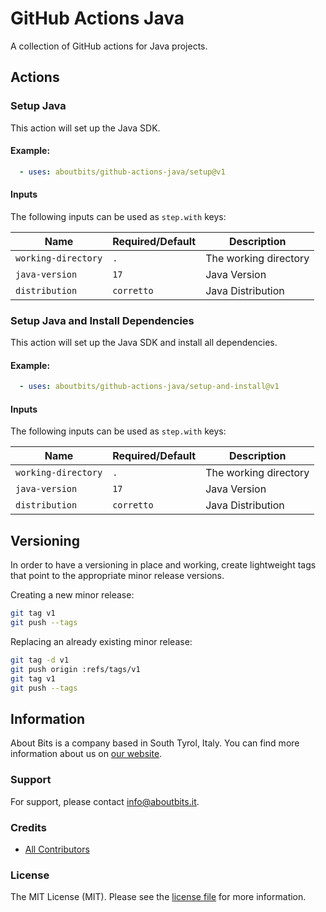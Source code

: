 # GitHub Actions Java

A collection of GitHub actions for Java projects.

## Actions

### Setup Java

This action will set up the Java SDK.

#### Example:

```yaml
  - uses: aboutbits/github-actions-java/setup@v1
```

#### Inputs

The following inputs can be used as `step.with` keys:

| Name                   | Required/Default | Description               |
|------------------------|------------------|---------------------------|
| `working-directory`    | `.`              | The working directory     |
| `java-version`         | `17`             | Java Version              |
| `distribution`         | `corretto`       | Java Distribution         |

### Setup Java and Install Dependencies

This action will set up the Java SDK and install all dependencies.

#### Example:

```yaml
  - uses: aboutbits/github-actions-java/setup-and-install@v1
```

#### Inputs

The following inputs can be used as `step.with` keys:

| Name                   | Required/Default | Description               |
|------------------------|------------------|---------------------------|
| `working-directory`    | `.`              | The working directory     |
| `java-version`         | `17`             | Java Version              |
| `distribution`         | `corretto`       | Java Distribution         |


## Versioning

In order to have a versioning in place and working, create lightweight tags that point to the appropriate minor release versions.

Creating a new minor release:

```bash
git tag v1
git push --tags
```

Replacing an already existing minor release:

```bash
git tag -d v1
git push origin :refs/tags/v1
git tag v1
git push --tags
```

## Information

About Bits is a company based in South Tyrol, Italy. You can find more information about us on [our website](https://aboutbits.it).

### Support

For support, please contact [info@aboutbits.it](mailto:info@aboutbits.it).

### Credits

- [All Contributors](../../contributors)

### License

The MIT License (MIT). Please see the [license file](license.md) for more information.

